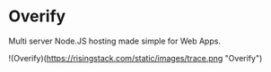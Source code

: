 # Overify
Multi server Node.JS hosting made simple for Web Apps.

!(Overify)(https://risingstack.com/static/images/trace.png "Overify")
